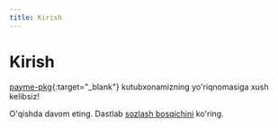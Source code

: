 ```yaml
---
title: Kirish
---
```


# **Kirish**

[payme-pkg](https://github.com/PayTechUz/payme-pkg/tree/master){:target="_blank"} kutubxonamizning yo'riqnomasiga xush kelibsiz!

O'qishda davom eting. Dastlab [sozlash bosqichini](setup/) ko'ring.

